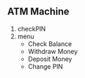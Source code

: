 ## ATM Machine

1. checkPIN
2. menu
   - Check Balance
   - Withdraw Money
   - Deposit Money
   - Change PIN